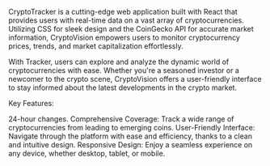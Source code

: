 CryptoTracker is a cutting-edge web application built with React that provides users with real-time data on a vast array of cryptocurrencies. Utilizing CSS for sleek design and the CoinGecko API for accurate market information, CryptoVision empowers users to monitor cryptocurrency prices, trends, and market capitalization effortlessly.

With Tracker, users can explore and analyze the dynamic world of cryptocurrencies with ease. Whether you're a seasoned investor or a newcomer to the crypto scene, CryptoVision offers a user-friendly interface to stay informed about the latest developments in the crypto market.

Key Features:

 24-hour changes.
Comprehensive Coverage: Track a wide range of cryptocurrencies from leading to emerging coins.
User-Friendly Interface: Navigate through the platform with ease and efficiency, thanks to a clean and intuitive design.
Responsive Design: Enjoy a seamless experience on any device, whether desktop, tablet, or mobile.
